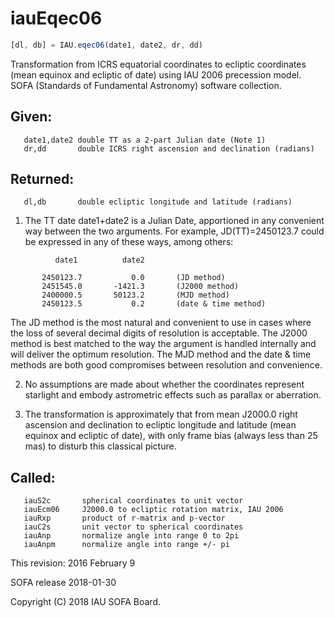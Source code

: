 # iauEqec06

```js
[dl, db] = IAU.eqec06(date1, date2, dr, dd)
```

Transformation from ICRS equatorial coordinates to ecliptic
coordinates (mean equinox and ecliptic of date) using IAU 2006
precession model.
SOFA (Standards of Fundamental Astronomy) software collection.


## Given:
```
   date1,date2 double TT as a 2-part Julian date (Note 1)
   dr,dd       double ICRS right ascension and declination (radians)
```

## Returned:
```
   dl,db       double ecliptic longitude and latitude (radians)
```

1) The TT date date1+date2 is a Julian Date, apportioned in any
   convenient way between the two arguments.  For example,
   JD(TT)=2450123.7 could be expressed in any of these ways,
   among others:

```
          date1          date2

       2450123.7           0.0       (JD method)
       2451545.0       -1421.3       (J2000 method)
       2400000.5       50123.2       (MJD method)
       2450123.5           0.2       (date & time method)
```

   The JD method is the most natural and convenient to use in
   cases where the loss of several decimal digits of resolution
   is acceptable.  The J2000 method is best matched to the way
   the argument is handled internally and will deliver the
   optimum resolution.  The MJD method and the date & time methods
   are both good compromises between resolution and convenience.

2) No assumptions are made about whether the coordinates represent
   starlight and embody astrometric effects such as parallax or
   aberration.

3) The transformation is approximately that from mean J2000.0 right
   ascension and declination to ecliptic longitude and latitude
   (mean equinox and ecliptic of date), with only frame bias (always
   less than 25 mas) to disturb this classical picture.

## Called:
```
   iauS2c       spherical coordinates to unit vector
   iauEcm06     J2000.0 to ecliptic rotation matrix, IAU 2006
   iauRxp       product of r-matrix and p-vector
   iauC2s       unit vector to spherical coordinates
   iauAnp       normalize angle into range 0 to 2pi
   iauAnpm      normalize angle into range +/- pi
```

This revision:  2016 February 9

SOFA release 2018-01-30

Copyright (C) 2018 IAU SOFA Board.